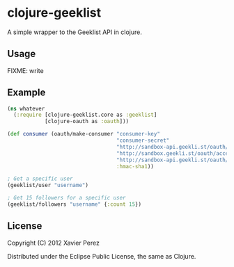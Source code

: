 # clojure-geeklist

A simple wrapper to the Geeklist API in clojure.

## Usage

FIXME: write

## Example

```clojure
(ns whatever
  (:require [clojure-geeklist.core as :geeklist]
            [clojure-oauth as :oauth]))

(def consumer (oauth/make-consumer "consumer-key"
                                   "consumer-secret"
                                   "http://sandbox-api.geekli.st/oauth/request_token"
                                   "http://sandbox.geekli.st/oauth/access_token"
                                   "http://sandbox-api.geekli.st/oauth/authorize"
                                   :hmac-sha1))

; Get a specific user
(geeklist/user "username")

; Get 15 followers for a specific user
(geeklist/followers "username" {:count 15})
```

## License

Copyright (C) 2012 Xavier Perez

Distributed under the Eclipse Public License, the same as Clojure.
